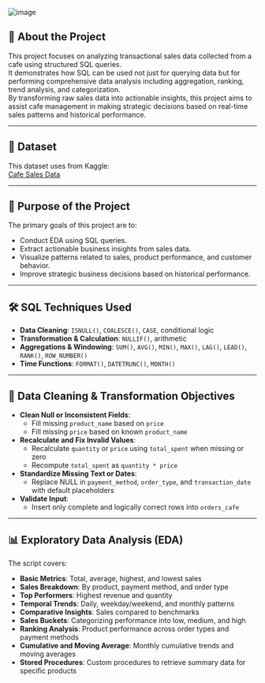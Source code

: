 ![image](https://github.com/user-attachments/assets/d2bf071a-9504-4450-92f8-2a6004538fd9)

## 📘 About the Project

This project focuses on analyzing transactional sales data collected from a cafe using structured SQL queries.  
It demonstrates how SQL can be used not just for querying data but for performing comprehensive data analysis including aggregation, ranking, trend analysis, and categorization.  
By transforming raw sales data into actionable insights, this project aims to assist cafe management in making strategic decisions based on real-time sales patterns and historical performance.

---


## 📂 Dataset

This dataset uses from Kaggle:  
[Cafe Sales Data](https://www.kaggle.com/datasets/ahmedmohamed2003/cafe-sales-dirty-data-for-cleaning-training)

---

## 🎯 Purpose of the Project

The primary goals of this project are to:

- Conduct EDA using SQL queries.  
- Extract actionable business insights from sales data.  
- Visualize patterns related to sales, product performance, and customer behavior.  
- Improve strategic business decisions based on historical performance.

---

## 🛠️ SQL Techniques Used

- **Data Cleaning**: `ISNULL()`, `COALESCE()`, `CASE`, conditional logic  
- **Transformation & Calculation**: `NULLIF()`, arithmetic  
- **Aggregations & Windowing**: `SUM()`, `AVG()`, `MIN()`, `MAX()`, `LAG()`, `LEAD()`, `RANK()`, `ROW_NUMBER()`  
- **Time Functions**: `FORMAT()`, `DATETRUNC()`, `MONTH()`

---

## 🧹 Data Cleaning & Transformation Objectives

- **Clean Null or Inconsistent Fields**:
  - Fill missing `product_name` based on `price`
  - Fill missing `price` based on known `product_name`
- **Recalculate and Fix Invalid Values**:
  - Recalculate `quantity` or `price` using `total_spent` when missing or zero
  - Recompute `total_spent` as `quantity * price`
- **Standardize Missing Text or Dates**:
  - Replace NULL in `payment_method`, `order_type`, and `transaction_date` with default placeholders
- **Validate Input**:
  - Insert only complete and logically correct rows into `orders_cafe`

---

## 📊 Exploratory Data Analysis (EDA)

The script covers:

- **Basic Metrics**: Total, average, highest, and lowest sales  
- **Sales Breakdown**: By product, payment method, and order type  
- **Top Performers**: Highest revenue and quantity  
- **Temporal Trends**: Daily, weekday/weekend, and monthly patterns  
- **Comparative Insights**: Sales compared to benchmarks  
- **Sales Buckets**: Categorizing performance into low, medium, and high  
- **Ranking Analysis**: Product performance across order types and payment methods  
- **Cumulative and Moving Average**: Monthly cumulative trends and moving averages  
- **Stored Procedures**: Custom procedures to retrieve summary data for specific products
